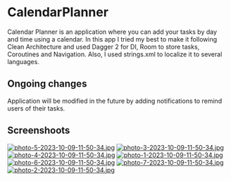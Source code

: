 # CalendarPlanner
Calendar Planner is an application where you can add your tasks by day and time using a calendar. 
In this app I tried my best to make it following Clean Architecture and used Dagger 2 for DI, Room to store tasks, Coroutines and Navigation. Also, I used strings.xml to localize it to several languages.
## Ongoing changes
Application will be modified in the future by adding notifications to remind users of their tasks.
## Screenshoots
[![photo-5-2023-10-09-11-50-34.jpg](https://i.postimg.cc/4yjLQVc5/photo-5-2023-10-09-11-50-34.jpg)](https://postimg.cc/gLqHYwNX)
[![photo-3-2023-10-09-11-50-34.jpg](https://i.postimg.cc/Y2DJSmvj/photo-3-2023-10-09-11-50-34.jpg)](https://postimg.cc/3WpLSNCH)
[![photo-4-2023-10-09-11-50-34.jpg](https://i.postimg.cc/7hRctjFS/photo-4-2023-10-09-11-50-34.jpg)](https://postimg.cc/ZvrVCsKq)
[![photo-1-2023-10-09-11-50-34.jpg](https://i.postimg.cc/7YWDjW3s/photo-1-2023-10-09-11-50-34.jpg)](https://postimg.cc/hfTHdM3T)
[![photo-6-2023-10-09-11-50-34.jpg](https://i.postimg.cc/bwcVG0pY/photo-6-2023-10-09-11-50-34.jpg)](https://postimg.cc/D86PHXSR)
[![photo-7-2023-10-09-11-50-34.jpg](https://i.postimg.cc/Pr8FrVGF/photo-7-2023-10-09-11-50-34.jpg)](https://postimg.cc/6ythM0pd)
[![photo-2-2023-10-09-11-50-34.jpg](https://i.postimg.cc/KvKC3vTf/photo-2-2023-10-09-11-50-34.jpg)](https://postimg.cc/kBmTkCfR)
